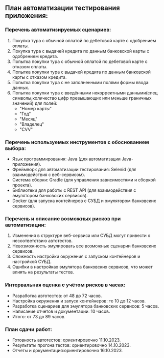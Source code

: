 
## План автоматизации тестирования приложения:

### Перечень автоматизируемых сценариев:

 1. Покупка тура с обычной оплатой по дебетовой карте с одобрением оплаты.
 2. Покупка тура с выдачей кредита по данным банковской карты с одобрением кредита.
 3. Попытка покупки тура с обычной оплатой по дебетовой карте с отказом оплаты.
 4. Попытка покупки тура с выдачей кредита по данным банковской карты с отказом кредита.
 5. Попытка покупки тура с не заполненными полями формы ввода данных.
 6. Попытка покупки тура с введёнными некорректными данными(спец символы,количество цифр
    превышающих или меньше граничных значений) для полей:
    * "Номер карты"
    * "Год"
    * "Месяц"
    * "Владелец"
    * "CVV"


### Перечень используемых инструментов с обоснованием выбора:

* Язык программирования: Java (для автоматизации Java-приложения).
* Фреймворк для автоматизации тестирования: Selenid (для взаимодействия с веб-сервисом).
* Система сборки: Gradle (для управления зависимостями и сборкой проекта).
* Библиотеки для работы с REST API (для взаимодействия с эмулятором банковских сервисов).
* Docker (для запуска контейнеров с СУБД и эмулятором банковских сервисов).

### Перечень и описание возможных рисков при автоматизации:

1. Изменения в структуре веб-сервиса или СУБД могут привести к несоответствию автотестов.
2. Невозможность эмулировать все возможные сценарии банковских сервисов.
3. Сложность настройки окружения с запуском контейнеров и настройкой СУБД.
4. Ошибки в настройках эмулятора банковских сервисов, что может влиять на результаты тестов.

### Интервальная оценка с учётом рисков в часах:

* Разработка автотестов: от 48 до 72 часов.
* Настройка окружения и запуск контейнеров: то 10 до 12 часов.
* Разработка сценариев для эмулятора банковских сервисов: 5 часов.
* Написание отчетов и документации: 10 часов.
* Итого:  от 73 до 89 часов.

### План сдачи работ:

* Готовность автотестов: ориентировочно 11.10.2023.
* Результаты прогона тестов: ориентировочно 14.10.2023.
* Отчеты и документация:ориентировочно 16.10.2023.
